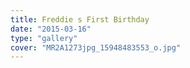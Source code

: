 ```yaml
---
title: Freddie s First Birthday
date: "2015-03-16"
type: "gallery"
cover: "MR2A1273jpg_15948483553_o.jpg"
---
```

